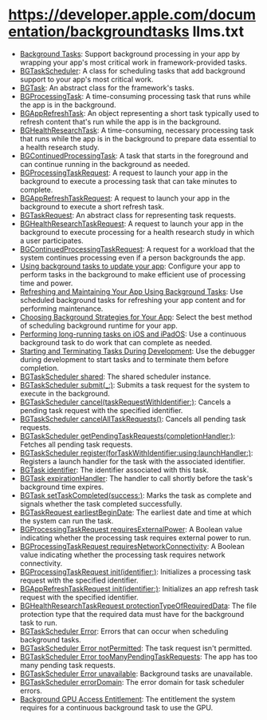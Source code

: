 # https://developer.apple.com/documentation/backgroundtasks llms.txt

- [Background Tasks](https://developer.apple.com/documentation/backgroundtasks): Support background processing in your app by wrapping your app's most critical work in framework-provided tasks.
- [BGTaskScheduler](https://developer.apple.com/documentation/backgroundtasks/bgtaskscheduler): A class for scheduling tasks that add background support to your app's most critical work.
- [BGTask](https://developer.apple.com/documentation/backgroundtasks/bgtask): An abstract class for the framework's tasks.
- [BGProcessingTask](https://developer.apple.com/documentation/backgroundtasks/bgprocessingtask): A time-consuming processing task that runs while the app is in the background.
- [BGAppRefreshTask](https://developer.apple.com/documentation/backgroundtasks/bgapprefreshtask): An object representing a short task typically used to refresh content that's run while the app is in the background.
- [BGHealthResearchTask](https://developer.apple.com/documentation/backgroundtasks/bghealthresearchtask): A time-consuming, necessary processing task that runs while the app is in the background to prepare data essential to a health research study.
- [BGContinuedProcessingTask](https://developer.apple.com/documentation/backgroundtasks/bgcontinuedprocessingtask): A task that starts in the foreground and can continue running in the background as needed.
- [BGProcessingTaskRequest](https://developer.apple.com/documentation/backgroundtasks/bgprocessingtaskrequest): A request to launch your app in the background to execute a processing task that can take minutes to complete.
- [BGAppRefreshTaskRequest](https://developer.apple.com/documentation/backgroundtasks/bgapprefreshtaskrequest): A request to launch your app in the background to execute a short refresh task.
- [BGTaskRequest](https://developer.apple.com/documentation/backgroundtasks/bgtaskrequest): An abstract class for representing task requests.
- [BGHealthResearchTaskRequest](https://developer.apple.com/documentation/backgroundtasks/bghealthresearchtaskrequest): A request to launch your app in the background to execute processing for a health research study in which a user participates.
- [BGContinuedProcessingTaskRequest](https://developer.apple.com/documentation/backgroundtasks/bgcontinuedprocessingtaskrequest): A request for a workload that the system continues processing even if a person backgrounds the app.
- [Using background tasks to update your app](https://developer.apple.com/documentation/UIKit/using-background-tasks-to-update-your-app): Configure your app to perform tasks in the background to make efficient use of processing time and power.
- [Refreshing and Maintaining Your App Using Background Tasks](https://developer.apple.com/documentation/backgroundtasks/refreshing-and-maintaining-your-app-using-background-tasks): Use scheduled background tasks for refreshing your app content and for performing maintenance.
- [Choosing Background Strategies for Your App](https://developer.apple.com/documentation/backgroundtasks/choosing-background-strategies-for-your-app): Select the best method of scheduling background runtime for your app.
- [Performing long-running tasks on iOS and iPadOS](https://developer.apple.com/documentation/backgroundtasks/performing-long-running-tasks-on-ios-and-ipados): Use a continuous background task to do work that can complete as needed.
- [Starting and Terminating Tasks During Development](https://developer.apple.com/documentation/backgroundtasks/starting-and-terminating-tasks-during-development): Use the debugger during development to start tasks and to terminate them before completion.
- [BGTaskScheduler shared](https://developer.apple.com/documentation/backgroundtasks/bgtaskscheduler/shared): The shared scheduler instance.
- [BGTaskScheduler submit(_:)](https://developer.apple.com/documentation/backgroundtasks/bgtaskscheduler/submit(_:)): Submits a task request for the system to execute in the background.
- [BGTaskScheduler cancel(taskRequestWithIdentifier:)](https://developer.apple.com/documentation/backgroundtasks/bgtaskscheduler/cancel(taskrequestwithidentifier:)): Cancels a pending task request with the specified identifier.
- [BGTaskScheduler cancelAllTaskRequests()](https://developer.apple.com/documentation/backgroundtasks/bgtaskscheduler/cancelalltaskrequests()): Cancels all pending task requests.
- [BGTaskScheduler getPendingTaskRequests(completionHandler:)](https://developer.apple.com/documentation/backgroundtasks/bgtaskscheduler/getpendingtaskrequests(completionhandler:)): Fetches all pending task requests.
- [BGTaskScheduler register(forTaskWithIdentifier:using:launchHandler:)](https://developer.apple.com/documentation/backgroundtasks/bgtaskscheduler/register(fortaskwithidentifier:using:launchhandler:)): Registers a launch handler for the task with the associated identifier.
- [BGTask identifier](https://developer.apple.com/documentation/backgroundtasks/bgtask/identifier): The identifier associated with this task.
- [BGTask expirationHandler](https://developer.apple.com/documentation/backgroundtasks/bgtask/expirationhandler): The handler to call shortly before the task's background time expires.
- [BGTask setTaskCompleted(success:)](https://developer.apple.com/documentation/backgroundtasks/bgtask/settaskcompleted(success:)): Marks the task as complete and signals whether the task completed successfully.
- [BGTaskRequest earliestBeginDate](https://developer.apple.com/documentation/backgroundtasks/bgtaskrequest/earliestbegindate): The earliest date and time at which the system can run the task.
- [BGProcessingTaskRequest requiresExternalPower](https://developer.apple.com/documentation/backgroundtasks/bgprocessingtaskrequest/requiresexternalpower): A Boolean value indicating whether the processing task requires external power to run.
- [BGProcessingTaskRequest requiresNetworkConnectivity](https://developer.apple.com/documentation/backgroundtasks/bgprocessingtaskrequest/requiresnetworkconnectivity): A Boolean value indicating whether the processing task requires network connectivity.
- [BGProcessingTaskRequest init(identifier:)](https://developer.apple.com/documentation/backgroundtasks/bgprocessingtaskrequest/init(identifier:)): Initializes a processing task request with the specified identifier.
- [BGAppRefreshTaskRequest init(identifier:)](https://developer.apple.com/documentation/backgroundtasks/bgapprefreshtaskrequest/init(identifier:)): Initializes an app refresh task request with the specified identifier.
- [BGHealthResearchTaskRequest protectionTypeOfRequiredData](https://developer.apple.com/documentation/backgroundtasks/bghealthresearchtaskrequest/protectiontypeofrequireddata): The file protection type that the required data must have for the background task to run.
- [BGTaskScheduler Error](https://developer.apple.com/documentation/backgroundtasks/bgtaskscheduler/error): Errors that can occur when scheduling background tasks.
- [BGTaskScheduler Error notPermitted](https://developer.apple.com/documentation/backgroundtasks/bgtaskscheduler/error/notpermitted): The task request isn't permitted.
- [BGTaskScheduler Error tooManyPendingTaskRequests](https://developer.apple.com/documentation/backgroundtasks/bgtaskscheduler/error/toomanypendingtaskrequests): The app has too many pending task requests.
- [BGTaskScheduler Error unavailable](https://developer.apple.com/documentation/backgroundtasks/bgtaskscheduler/error/unavailable): Background tasks are unavailable.
- [BGTaskScheduler errorDomain](https://developer.apple.com/documentation/backgroundtasks/bgtaskscheduler/errordomain): The error domain for task scheduler errors.
- [Background GPU Access Entitlement](https://developer.apple.com/documentation/BundleResources/Entitlements/com.apple.developer.background-tasks.continued-processing.gpu): The entitlement the system requires for a continuous background task to use the GPU.